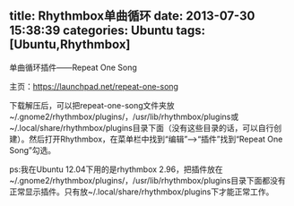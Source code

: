 title: Rhythmbox单曲循环
date: 2013-07-30 15:38:39
categories: Ubuntu
tags: [Ubuntu,Rhythmbox]
---
单曲循环插件——Repeat One Song

主页：https://launchpad.net/repeat-one-song

下载解压后，可以把repeat-one-song文件夹放~/.gnome2/rhythmbox/plugins/，/usr/lib/rhythmbox/plugins或~/.local/share/rhythmbox/plugins目录下面（没有这些目录的话，可以自行创建）。然后打开Rhythmbox，在菜单栏中找到“编辑”—>“插件”找到“Repeat One Song”勾选。

ps:我在Ubuntu 12.04下用的是rhythmbox 2.96，把插件放在~/.gnome2/rhythmbox/plugins/，/usr/lib/rhythmbox/plugins目录下面都没有正常显示插件。只有放~/.local/share/rhythmbox/plugins下才能正常工作。
